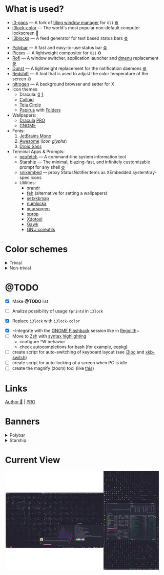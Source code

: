# What is used?
- [i3-gaps](https://github.com/Airblader/i3) — A fork of [tiling window manager](https://github.com/i3/i3) for `X11` [⚙️](./config/i3/config)
- [i3lock-color](https://github.com/Raymo111/i3lock-color) — The world's most popular non-default computer lockscreen [💾](https://github.com/dracula/i3lock-color/blob/main/lock)
- [i3blocks](https://github.com/vivien/i3blocks) — A feed generator for text based status bars [⚙️](./config/i3blocks/config)
<!-- - [tint2](https://gitlab.com/o9000/tint2) — A lightweight panel/taskbar for Linux and BSD [⚙️](./config/tint2/tint2rc) -->
- [Polybar](https://github.com/polybar/polybar) — A fast and easy-to-use status bar [⚙️](./config/polybar)
- [Picom](https://github.com/yshui/picom) — A lightweight compositor for `X11` [⚙️](./config/picom.conf)
- [Rofi](https://github.com/davatorium/rofi) — A window switcher, application launcher and [dmenu](https://tools.suckless.org/dmenu/) replacement [⚙️](./config/rofi/config.rasi)
- [Dunst](https://dunst-project.org/) — A lightweight replacement for the notification daemons [⚙️](./config/dunst/dunstrc)
- [Redshift](https://github.com/jonls/redshift) — A tool that is used to adjust the color temperature of the screen [⚙️](./config/redshift.conf)
- [nitrogen](https://github.com/l3ib/nitrogen) — A background browser and setter for X
- Icon themes:
  - Dracula: [0](https://github.com/matheuuus/dracula-icons) [1](https://github.com/m4thewz/dracula-icons)
  - [Colloid](https://github.com/vinceliuice/Colloid-icon-theme)
  - [Tela Circle](https://github.com/vinceliuice/Tela-circle-icon-theme)
  - [Papirus](https://github.com/PapirusDevelopmentTeam/papirus-icon-theme) with [Folders](https://github.com/dracula/papirus-folders)
- Wallpapers:
  - [Dracula](https://github.com/dracula/wallpaper) [PRO](https://draculatheme.com/pro)
  - [GNOME](https://gitlab.gnome.org/GNOME/gnome-backgrounds)
- Fonts:
  1. [JetBrains Mono](https://www.jetbrains.com/lp/mono/)
  2. [Awesome](https://fontawesome.com/) (*icon glyphs*)
  3. [Droid Sans](https://fonts.adobe.com/fonts/droid-sans)
- Terminal Apps & Prompts:
  - [neofetch](https://github.com/dylanaraps/neofetch) — A command-line system information tool
  - [Starship](https://starship.rs/) — The minimal, blazing-fast, and infinitely customizable prompt for any shell [⚙️](./config/starship.toml)
  - [snixembed](https://git.sr.ht/~steef/snixembed) — proxy StatusNotifierItems as XEmbedded systemtray-spec icons
  - Utilities:
    - [xrandr](https://x.org/releases/current/doc/man/man1/xrandr.1.xhtml)
    - [feh](https://feh.finalrewind.org/) (alternative for setting a wallpapers)
    - [setxkbmap](https://linux.die.net/man/1/setxkbmap)
    - [numlockx](https://github.com/rg3/numlockx)
    - [xcursorgen](https://linux.die.net/man/1/xcursorgen)
    - [xprop](https://gitlab.freedesktop.org/xorg/app/xprop)
    - [Xdotool](https://directory.fsf.org/wiki/Xdotool)
    - [Gawk](https://www.gnu.org/software/gawk/)
    - [GNU coreutils](https://www.gnu.org/software/coreutils/)

# Color schemes
<details><summary>Trivial</summary>

- [i3](https://github.com/dracula/i3)
- [i3lock-color](https://github.com/dracula/i3lock-color)
- [dmenu](https://github.com/dracula/dmenu)
- [Rofi](https://github.com/dracula/rofi)
- [Dunst](https://github.com/dracula/dunst)
- [GTK](https://github.com/dracula/gtk) (include [cursors](https://github.com/dracula/gtk/tree/master/kde/cursors))
- [Starship](https://github.com/dracula/starship)
- [Xresources](https://github.com/dracula/xresources)

</details>

<details><summary>Non-trivial</summary>

- [CopyQ](https://github.com/dracula/copyq) [⚙️](./config/copyq/themes/dracula.ini)
- [tint2](https://github.com/dracula/tint2) [⚙️](./config/tint2/tint2rc)

</details>

# @TODO
+ [x] Make **@TODO** list
- [ ] Analize possibility of usage `fprintd` in `i3lock`
+ [x] Replace `i3lock` with `i3lock-color`
- [x] ~Integrate with the [GNOME Flashback](https://packages.gentoo.org/packages/gnome-base/gnome-flashback) session like in [Regolith](https://regolith-linux.org/)~
- [ ] Move to [Zsh](https://draculatheme.com/zsh) with [syntax highlighting](https://draculatheme.com/zsh-syntax-highlighting)
  - configure ^W behavior
  - check autocompletions for bash (for example, eopkg)
- [ ] create script for auto-switching of keyboard layout (see [i3ipc](https://pypi.org/project/i3ipc/) and [xkb-switch](https://github.com/sergei-mironov/xkb-switch))
- [ ] create script for auto-locking of a screen when PC is idle
- [ ] create the magnify (zoom) tool (like [this](https://github.com/tsoding/boomer))

# Links
[Author 🧛](https://github.com/zenorocha) | [PRO](https://draculatheme.com/pro)

# Banners
<details><summary>Polybar</summary>
<p align="center">
  <img src="https://github.com/polybar/polybar/blob/master/doc/_static/banner.png#gh-light-mode-only" alt="Polybar">
  <img src="https://github.com/polybar/polybar/blob/master/doc/_static/banner-dark-mode.png#gh-dark-mode-only" alt="Polybar">
</p>

<p align="center">
A fast and easy-to-use tool for creating status bars.
</p>
<p align="center">
<a href="https://github.com/polybar/polybar/releases"><img src="https://img.shields.io/github/release/polybar/polybar.svg"></a>
<a href="https://github.com/polybar/polybar/releases"><img alt="GitHub All Releases" src="https://img.shields.io/github/downloads/polybar/polybar/total" /></a>
<a href="https://github.com/polybar/polybar/actions?query=workflow%3ACI"><img src="https://github.com/polybar/polybar/workflows/CI/badge.svg"></a>
<a href="https://github.com/polybar/polybar/actions?query=workflow%3A%22Release+Workflow%22"><img src="https://github.com/polybar/polybar/workflows/Release%20Workflow/badge.svg?branch=master"></a>
<a href="https://polybar.readthedocs.io"><img src="https://readthedocs.org/projects/polybar/badge/?version=latest"></a>
<a href="https://gitter.im/polybar/polybar"><img src="https://badges.gitter.im/polybar/polybar.svg"></a>
<a href="https://codecov.io/gh/polybar/polybar/branch/master"><img src="https://codecov.io/gh/polybar/polybar/branch/master/graph/badge.svg"></a>
<a href="https://github.com/polybar/polybar/blob/master/LICENSE"><img src="https://img.shields.io/github/license/polybar/polybar.svg"></a>
<a href="https://www.codetriage.com/polybar/polybar"><img src="https://www.codetriage.com/polybar/polybar/badges/users.svg"></a>
<a href="https://opencollective.com/polybar"><img src="https://opencollective.com/polybar/tiers/badge.svg"></a>
</p>
</details>

<details><summary>Starship</summary>
<p align="center">
  <img
    width="400"
    src="https://raw.githubusercontent.com/starship/starship/master/media/logo.png"
    alt="Starship – Cross-shell prompt"
  />
</p>
<p align="center">
  <a href="https://github.com/starship/starship/actions"
    ><img
      src="https://img.shields.io/github/actions/workflow/status/starship/starship/workflow.yml?branch=master&label=workflow&style=flat-square"
      alt="GitHub Actions workflow status"
  /></a>
  <a href="https://crates.io/crates/starship"
    ><img
      src="https://img.shields.io/crates/v/starship?style=flat-square"
      alt="Crates.io version"
  /></a>
  <a href="https://repology.org/project/starship/versions"
    ><img
      src="https://img.shields.io/repology/repositories/starship?label=in%20repositories&style=flat-square"
      alt="Packaging status"/></a
  ><br />
  <a href="https://discord.gg/starship"
    ><img
      src="https://img.shields.io/discord/567163873606500352?label=discord&logoColor=white&style=flat-square"
      alt="Chat on Discord"
  /></a>
  <a href="https://twitter.com/StarshipPrompt"
    ><img
      src="https://img.shields.io/badge/twitter-@StarshipPrompt-1DA1F3?style=flat-square"
      alt="Follow @StarshipPrompt on Twitter"
  /></a>
</p>
</details>

# Current View
![Screenshot of current config](/captures/current.png)
